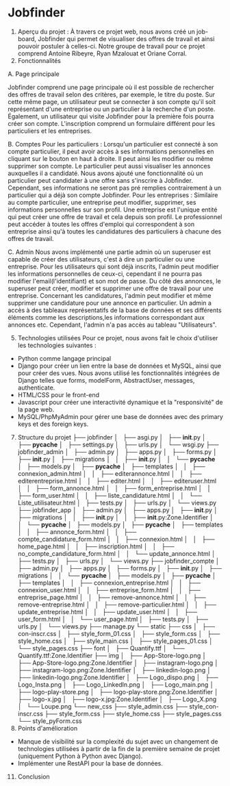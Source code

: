 # Jobfinder
1. Aperçu du projet :
À travers ce projet web, nous avons créé un job-board, Jobfinder qui permet de visualiser des offres de travail et ainsi pouvoir postuler à celles-ci.
Notre groupe de travail pour ce projet comprend Antoine Ribeyre, Ryan Mzalouat et Oriane Corral.
2. Fonctionnalités

A. Page principale

Jobfinder comprend une page principale où il est possible de rechercher des offres de travail selon des critères, par exemple, le titre du poste. Sur cette même page, un utilisateur peut se connecter à son compte qu'il soit représentant d'une entreprise ou un particulier à la recherche d'un poste.
Également,   un utilisateur qui  visite Jobfinder pour la première fois pourra créer son compte. L'inscription comprend un formulaire différent pour les particuliers et les entreprises.

B. Comptes
Pour les particuliers : 
Lorsqu'un particulier est connecté à son compte particulier, il peut avoir accès à ses informations personnelles en cliquant sur le bouton en haut à droite. Il peut ainsi les modifier ou même supprimer son compte. 
Le particulier peut aussi visualiser les annonces auxquelles il a candidaté.
Nous avons ajouté une fonctionnalité où un particulier peut candidater à une offre sans s'inscrire à Jobfinder. Cependant, ses informations ne seront pas pré remplies contrairement à un particulier qui a déjà son compte Jobfinder.
Pour les entreprises : 
Similaire au compte particulier, une entreprise peut modifier, supprimer, ses informations personnelles sur son profil. Une entreprise est l'unique entité qui peut créer une offre de travail et cela depuis son profil. 
Le professionnel peut accéder à toutes les offres d'emploi qui correspondent à son entreprise ainsi qu'à toutes les candidatures des particuliers à chacune des offres de travail. 

C. Admin
Nous avons implémenté une partie admin où un superuser est capable de créer des utilisateurs, c'est à dire un particulier ou une entreprise. 
Pour les utilisateurs qui sont déjà inscrits, l'admin peut modifier les informations personnelles de ceux-ci, cependant il ne pourra pas modifier l'email(l'identifiant) et son mot de passe. 
Du côté des annonces, le superuser peut créer, modifier et supprimer une offre de travail pour une entreprise.
Concernant les candidatures, l'admin peut modifier et même supprimer une candidature pour une annonce en particulier.
Un admin a accès à des tableaux représentatifs de la base de données et ses différents éléments comme les descriptions,les informations correspondant aux annonces etc. Cependant, l'admin n'a pas accès au tableau "Utilisateurs".

5. Technologies utilisées
Pour ce projet, nous avons fait le choix d'utiliser les technologies suivantes :
- Python comme langage principal 
- Django pour créer un lien entre la base de données et MySQL, ainsi que pour créer des vues. Nous avons utilisé les fonctionnalités intégrées de Django telles que forms, modelForm, AbstractUser, messages, authenticate.
- HTML/CSS pour le front-end
- Javascript pour créer une interactivité dynamique et la "responsivité" de la page web.
- MySQL/PhpMyAdmin pour gérer une base de données avec des primary keys et des foreign keys.

7. Structure du projet
├── jobfinder
│   ├── asgi.py
│   ├── __init__.py
│   ├── __pycache__
│   ├── settings.py
│   ├── urls.py
│   └── wsgi.py
├── jobfinder_admin
│   ├── admin.py
│   ├── apps.py
│   ├── forms.py
│   ├── __init__.py
│   ├── migrations
│   │   ├── __init__.py
│   │   └── __pycache__
│   ├── models.py
│   ├── __pycache__
│   ├── templates
│   │   ├── connexion_admin.html
│   │   ├── editerannonce.html
│   │   ├── editerentreprise.html
│   │   ├── editer.html
│   │   ├── editeruser.html
│   │   ├── form_annonce.html
│   │   ├── form_entreprise.html
│   │   ├── form_user.html
│   │   ├── liste_candidature.html
│   │   └── Liste_utilisateur.html
│   ├── tests.py
│   ├── urls.py
│   └── views.py
├── jobfinder_app
│   ├── admin.py
│   ├── apps.py
│   ├── __init__.py
│   ├── migrations
│   │   ├── __init__.py
│   │   ├── __init__.py:Zone.Identifier
│   │   └── __pycache__
│   ├── models.py
│   ├── __pycache__
│   ├── templates
│   │   ├── annonce_form.html
│   │   ├── compte_candidature_form.html
│   │   ├── connexion.html
│   │   ├── home_page.html
│   │   ├── inscription.html
│   │   ├── no_compte_candidature_form.html
│   │   └── update_annonce.html
│   ├── tests.py
│   ├── urls.py
│   └── views.py
├── jobfinder_compte
│   ├── admin.py
│   ├── apps.py
│   ├── forms.py
│   ├── __init__.py
│   ├── migrations
│   │   └── __pycache__
│   ├── models.py
│   ├── __pycache__
│   ├── templates
│   │   ├── connexion_entreprise.html
│   │   ├── connexion_user.html
│   │   ├── entreprise_form.html
│   │   ├── entreprise_page.html
│   │   ├── remove-annonce.html
│   │   ├── remove-entreprise.html
│   │   ├── remove-particulier.html
│   │   ├── update_entreprise.html
│   │   ├── update_user.html
│   │   ├── user_form.html
│   │   └── user_page.html
│   ├── tests.py
│   ├── urls.py
│   └── views.py
├── manage.py
└── static
    ├── css
    │   ├── con-inscr.css
    │   ├── style_form_01.css
    │   ├── style_form.css
    │   ├── style_home.css
    │   ├── style_main.css
    │   ├── style_pages_01.css
    │   └── style_pages.css
    ├── font
    │   ├── Quantify.ttf
    │   └── Quantify.ttf:Zone.Identifier
    ├── img
    │   ├── App-Store-logo.png
    │   ├── App-Store-logo.png:Zone.Identifier
    │   ├── instagram-logo.png
    │   ├── instagram-logo.png:Zone.Identifier
    │   ├── linkedin-logo.png
    │   ├── linkedin-logo.png:Zone.Identifier
    │   ├── Logo_dispo.png
    │   ├── Logo_Insta.png
    │   ├── Logo_LinkedIn.png
    │   ├── Logo_main.png
    │   ├── logo-play-store.png
    │   ├── logo-play-store.png:Zone.Identifier
    │   ├── logo-x.jpg
    │   ├── logo-x.jpg:Zone.Identifier
    │   ├── Logo_X.png
    │   └── Loupe.png
    └── new_css
        ├── style_admin.css
        ├── style_con-inscr.css
        ├── style_form.css
        ├── style_home.css
        ├── style_pages.css
        └── style_pyForm.css
9. Points d'amélioration
- Manque de visibilité sur la complexité du sujet avec un changement de technologies utilisées à partir de la fin de la première semaine de projet (uniquement Python à Python avec Django).
- Implémenter une RestAPI pour la base de données. 
11. Conclusion
